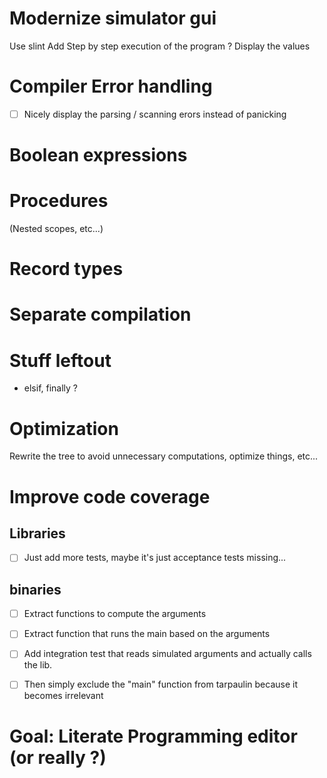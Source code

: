 # Modernize simulator gui

Use slint 
Add Step by step execution of the program ? Display the values 

# Compiler Error handling

- [ ] Nicely display the parsing / scanning erors instead of panicking

# Boolean expressions

# Procedures

(Nested scopes, etc...)

# Record types

# Separate compilation

# Stuff leftout

- elsif, finally ? 

# Optimization

Rewrite the tree to avoid unnecessary computations, optimize things, etc...

# Improve code coverage
## Libraries
  - [ ] Just add more tests, maybe it's just acceptance tests missing...
## binaries
  - [ ] Extract functions to compute the arguments
  - [ ] Extract function that runs the main based on the arguments
  - [ ] Add integration test that reads simulated arguments and actually calls the lib.
  - [ ] Then simply exclude the "main" function from tarpaulin because it becomes irrelevant


# Goal: Literate Programming editor (or really ?)

